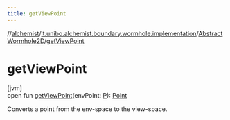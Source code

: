```yaml
---
title: getViewPoint
---
```

//[alchemist](../../../index.html)/[it.unibo.alchemist.boundary.wormhole.implementation](../index.html)/[AbstractWormhole2D](index.html)/[getViewPoint](get-view-point.html)



# getViewPoint



[jvm]\
open fun [getViewPoint](get-view-point.html)(envPoint: [P](../../it.unibo.alchemist.boundary.wormhole.interfaces/-wormhole2-d/index.html)): [Point](https://docs.oracle.com/javase/8/docs/api/java/awt/Point.html)



Converts a point from the env-space to the view-space.




